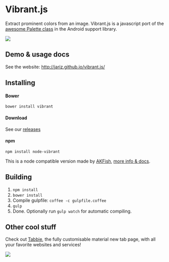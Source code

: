 # Vibrant.js

Extract prominent colors from an image.
Vibrant.js is a javascript port of the [awesome Palette class](https://developer.android.com/reference/android/support/v7/graphics/Palette.html) in the Android support library.

![](https://i.imgur.com/AxfT7hM.png)

## Demo & usage docs
See the website: http://jariz.github.io/vibrant.js/

## Installing

#### Bower

`bower install vibrant`

#### Download

See our [releases](https://github.com/jariz/vibrant.js/releases/)

#### npm

`npm install node-vibrant`  

This is a node compatible version made by [AKFish](https://github.com/akfish), [more info & docs](https://github.com/akfish/node-vibrant).

## Building

1. `npm install`
1. `bower install`
1. Compile gulpfile: `coffee -c gulpfile.coffee`
2. `gulp`
3. Done. Optionally run `gulp watch` for automatic compiling.

## Other cool stuff

Check out [Tabbie](http://github.com/jariz/tabbie), the fully customisable material new tab page, with all your favorite websites and services!  

[![](https://cloud.githubusercontent.com/assets/1415847/7971420/f3dec05a-0a44-11e5-8ecb-fcac49e91f50.png)](http://github.com/jariz/tabbie)
